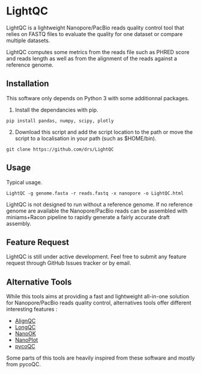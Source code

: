 # LightQC

LightQC is a lightweight Nanopore/PacBio reads quality control tool that relies on FASTQ files to evaluate the quality for one dataset or compare multiple datasets. 

LightQC computes some metrics from the reads file such as PHRED score and reads length as well as from the alignment of the reads against a reference genome.

## Installation 

This software only depends on Python 3 with some additionnal packages. 

1. Install the dependancies with pip. 

```
pip install pandas, numpy, scipy, plotly
```

2. Download this script and add the script location to the path or move the script to a localisation in your path (such as $HOME/bin). 

```
git clone https://github.com/drs/LightQC
```

## Usage 

Typical usage. 

```
LightQC -g genome.fasta -r reads.fastq -x nanopore -o LightQC.html 
```

LightQC is not designed to run without a reference genome. If no reference genome are available the Nanopore/PacBio reads can be assembled with miniams+Racon pipeline to rapidly generate a fairly accurate draft assembly. 

## Feature Request 

LightQC is still under active development. Feel free to submit any feature request through GitHub Issues tracker or by email. 

## Alternative Tools 

While this tools aims at providing a fast and lightweight all-in-one solution for Nanopore/PacBio reads quality control, alternatives tools offer different interesting features :  

- [AlignQC](https://github.com/jason-weirather/AlignQC)  
- [LongQC](https://github.com/yfukasawa/LongQC)  
- [NanoOK](https://nanook.readthedocs.io/en/latest/)  
- [NanoPlot](https://github.com/wdecoster/NanoPlot)  
- [pycoQC](https://github.com/tleonardi/pycoQC)  

Some parts of this tools are heavily inspired from these software and mostly from pycoQC. 